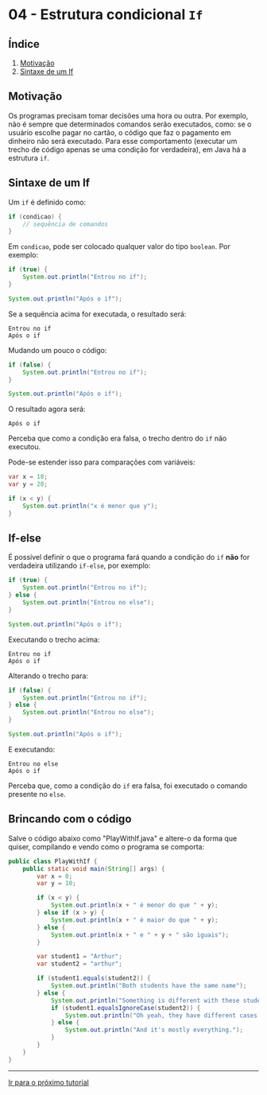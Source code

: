 04 - Estrutura condicional `If`
===============================


Índice
------

1. [Motivação](#motivação)
2. [Sintaxe de um If](#sintaxe-de-um-if)

Motivação
---------

Os programas precisam tomar decisões uma hora ou outra. Por exemplo, não é
sempre que determinados comandos serão executados, como: se o usuário escolhe
pagar no cartão, o código que faz o pagamento em dinheiro não será executado.
Para esse comportamento (executar um trecho de código apenas se uma condição
for verdadeira), em Java há a estrutura `if`.



Sintaxe de um If
----------------

Um `if` é definido como:

```java
if (condicao) {
    // sequência de comandos
}
```

Em `condicao`, pode ser colocado qualquer valor do tipo `boolean`. Por exemplo:

```java
if (true) {
    System.out.println("Entrou no if");
}

System.out.println("Após o if");
```

Se a sequência acima for executada, o resultado será:

```text
Entrou no if
Após o if
```

Mudando um pouco o código:

```java
if (false) {
    System.out.println("Entrou no if");
}

System.out.println("Após o if");
```

O resultado agora será:

```text
Após o if
```

Perceba que como a condição era falsa, o trecho dentro do `if` não executou.

Pode-se estender isso para comparações com variáveis:

```java
var x = 10;
var y = 20;

if (x < y) {
    System.out.println("x é menor que y");
}
```

If-else
-------

É possível definir o que o programa fará quando a condição do `if` **não** for
verdadeira utilizando `if-else`, por exemplo:

```java
if (true) {
    System.out.println("Entrou no if");
} else {
    System.out.println("Entrou no else");
}

System.out.println("Após o if");
```

Executando o trecho acima:

```text
Entrou no if
Após o if
```

Alterando o trecho para:

```java
if (false) {
    System.out.println("Entrou no if");
} else {
    System.out.println("Entrou no else");
}

System.out.println("Após o if");
```

E executando:

```text
Entrou no else
Após o if
```

Perceba que, como a condição do `if` era falsa, foi executado o comando
presente no `else`.


Brincando com o código
----------------------

Salve o código abaixo como "PlayWithIf.java" e altere-o da forma que quiser,
compilando e vendo como o programa se comporta:

```java
public class PlayWithIf {
    public static void main(String[] args) {
        var x = 0;
        var y = 10;

        if (x < y) {
            System.out.println(x + " é menor do que " + y);
        } else if (x > y) {
            System.out.println(x + " é maior do que " + y);
        } else {
            System.out.println(x + " e " + y + " são iguais");
        }

        var student1 = "Arthur";
        var student2 = "arthur";

        if (student1.equals(student2)) {
            System.out.println("Both students have the same name");
        } else {
            System.out.println("Something is different with these students.");
            if (student1.equalsIgnoreCase(student2)) {
                System.out.println("Oh yeah, they have different cases.");
            } else {
                System.out.println("And it's mostly everything.");
            }
        }
    }
}
```

------------------------------------------------------------------------------

[Ir para o próximo tutorial](/langs/java/05-functions.md)
